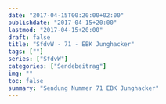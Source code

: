 ```yaml
---
date: "2017-04-15T00:20:00+02:00"
publishdate: "2017-04-15+20:00"
lastmod: "2017-04-15+20:00"
draft: false
title: "SfdvW - 71 - EBK Junghacker"
tags: [""]
series: ["SfdvW"]
categories: ["Sendebeitrag"]
img: ""
toc: false
summary: "Sendung Nummer 71 EBK Junghacker"
---
```


<div id="example"></div>
<script src="https://cdn.podlove.org/web-player/embed.js"></script>
<script>
  podlovePlayer('#example', '/blog/sfdvw71.json');
</script>
